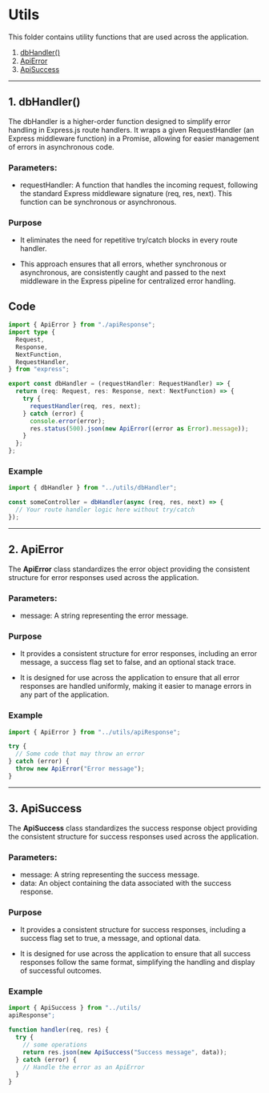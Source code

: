 # Utils

This folder contains utility functions that are used across the application.

1. [dbHandler()](#1-dbhandler)
2. [ApiError](#2-apierror)
3. [ApiSuccess](#3-apisuccess)

---

## 1. dbHandler()

The dbHandler is a higher-order function designed to simplify error handling in Express.js route handlers. It wraps a given RequestHandler (an Express middleware function) in a Promise, allowing for easier management of errors in asynchronous code.

### Parameters:

- requestHandler: A function that handles the incoming request, following the standard Express middleware signature (req, res, next). This function can be synchronous or asynchronous.

### Purpose

- It eliminates the need for repetitive try/catch blocks in every route handler.

- This approach ensures that all errors, whether synchronous or asynchronous, are consistently caught and passed to the next middleware in the Express pipeline for centralized error handling.

## Code

```typescript
import { ApiError } from "./apiResponse";
import type {
  Request,
  Response,
  NextFunction,
  RequestHandler,
} from "express";

export const dbHandler = (requestHandler: RequestHandler) => {
  return (req: Request, res: Response, next: NextFunction) => {
    try {
      requestHandler(req, res, next);
    } catch (error) {
      console.error(error);
      res.status(500).json(new ApiError((error as Error).message));
    }
  };
};
```

### Example

```typescript
import { dbHandler } from "../utils/dbHandler";

const someController = dbHandler(async (req, res, next) => {
  // Your route handler logic here without try/catch
});
```

---

## 2. ApiError

The **ApiError** class standardizes the error object providing the consistent structure for error responses used across the application.

### Parameters:

- message: A string representing the error message.

### Purpose

- It provides a consistent structure for error responses, including an error message, a success flag set to false, and an optional stack trace.

- It is designed for use across the application to ensure that all error responses are handled uniformly, making it easier to manage errors in any part of the application.

### Example

```typescript
import { ApiError } from "../utils/apiResponse";

try {
  // Some code that may throw an error
} catch (error) {
  throw new ApiError("Error message");
}
```

---

## 3. ApiSuccess

The **ApiSuccess** class standardizes the success response object providing the consistent structure for success responses used across the application.

### Parameters:

- message: A string representing the success message.
- data: An object containing the data associated with the success response.

### Purpose

- It provides a consistent structure for success responses, including a success flag set to true, a message, and optional data.

- It is designed for use across the application to ensure that all success responses follow the same format, simplifying the handling and display of successful outcomes.

### Example

```typescript
import { ApiSuccess } from "../utils/
apiResponse";

function handler(req, res) {
  try {
    // some operations
    return res.json(new ApiSuccess("Success message", data));
  } catch (error) {
    // Handle the error as an ApiError
  }
}
```
